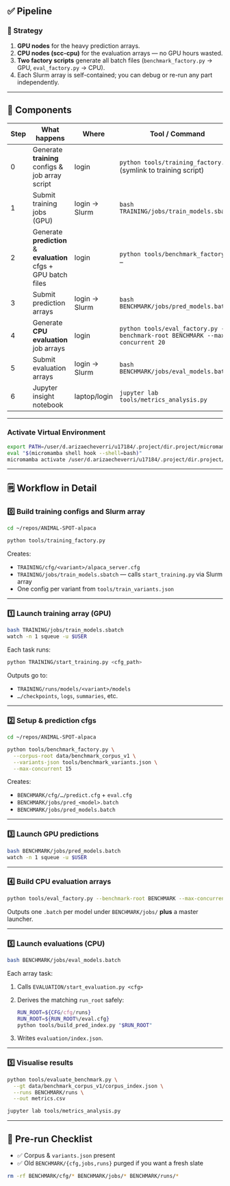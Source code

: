 ## ✅ Pipeline

### 🎯 Strategy

1. **GPU nodes** for the heavy prediction arrays.
2. **CPU nodes (scc-cpu)** for the evaluation arrays — no GPU hours wasted.
3. **Two factory scripts** generate all batch files (`benchmark_factory.py` → GPU, `eval_factory.py` → CPU).
4. Each Slurm array is self-contained; you can debug or re-run any part independently.

---

## 🧱 Components

| Step | What happens                                                    | Where         | Tool / Command                                                                |
| ---- | --------------------------------------------------------------- | ------------- | ----------------------------------------------------------------------------- |
| 0    | Generate **training** configs & job array script                | login         | `python tools/training_factory.py` (symlink to training script)               |
| 1    | Submit training jobs (GPU)                                      | login → Slurm | `bash TRAINING/jobs/train_models.sbatch`                                      |
| 2    | Generate **prediction** & **evaluation** cfgs + GPU batch files | login         | `python tools/benchmark_factory.py …`                                         |
| 3    | Submit prediction arrays                                        | login → Slurm | `bash BENCHMARK/jobs/pred_models.batch`                                       |
| 4    | Generate **CPU evaluation** job arrays                          | login         | `python tools/eval_factory.py --benchmark-root BENCHMARK --max-concurrent 20` |
| 5    | Submit evaluation arrays                                        | login → Slurm | `bash BENCHMARK/jobs/eval_models.batch`                                       |
| 6    | Jupyter insight notebook                                        | laptop/login  | `jupyter lab tools/metrics_analysis.py`                                       |

---

### Activate Virtual Environment
```bash
export PATH=/user/d.arizaecheverri/u17184/.project/dir.project/micromamba:$PATH
eval "$(micromamba shell hook --shell=bash)"
micromamba activate /user/d.arizaecheverri/u17184/.project/dir.project/micromamba/envs/animal-spot
```

---

## 🗒 Workflow in Detail

### 0️⃣  Build training configs and Slurm array

```bash
cd ~/repos/ANIMAL-SPOT-alpaca

python tools/training_factory.py
```

Creates:

* `TRAINING/cfg/<variant>/alpaca_server.cfg`
* `TRAINING/jobs/train_models.sbatch` — calls `start_training.py` via Slurm array
* One config per variant from `tools/train_variants.json`

---

### 1️⃣  Launch training array (GPU)

```bash
bash TRAINING/jobs/train_models.sbatch
watch -n 1 squeue -u $USER
```

Each task runs:

```bash
python TRAINING/start_training.py <cfg_path>
```

Outputs go to:

* `TRAINING/runs/models/<variant>/models`
* `…/checkpoints`, `logs`, `summaries`, etc.

---

### 2️⃣  Setup & prediction cfgs

```bash
cd ~/repos/ANIMAL-SPOT-alpaca

python tools/benchmark_factory.py \
  --corpus-root data/benchmark_corpus_v1 \
  --variants-json tools/benchmark_variants.json \
  --max-concurrent 15
```

Creates:

* `BENCHMARK/cfg/…/predict.cfg` + `eval.cfg`
* `BENCHMARK/jobs/pred_<model>.batch`
* `BENCHMARK/jobs/pred_models.batch`

---

### 3️⃣  Launch GPU predictions

```bash
bash BENCHMARK/jobs/pred_models.batch
watch -n 1 squeue -u $USER
```

---

### 4️⃣  Build CPU evaluation arrays

```bash
python tools/eval_factory.py --benchmark-root BENCHMARK --max-concurrent 20
```

Outputs one `.batch` per model under `BENCHMARK/jobs/` **plus** a master launcher.

---

### 5️⃣  Launch evaluations (CPU)

```bash
bash BENCHMARK/jobs/eval_models.batch
```

Each array task:

1. Calls `EVALUATION/start_evaluation.py <cfg>`

2. Derives the matching `run_root` safely:

   ```bash
   RUN_ROOT=${CFG/cfg/runs}
   RUN_ROOT=${RUN_ROOT%/eval.cfg}
   python tools/build_pred_index.py "$RUN_ROOT"
   ```

3. Writes `evaluation/index.json`.

---

### 5️⃣  Visualise results

```bash
python tools/evaluate_benchmark.py \
  --gt data/benchmark_corpus_v1/corpus_index.json \
  --runs BENCHMARK/runs \
  --out metrics.csv

jupyter lab tools/metrics_analysis.py
```

---

## 🪪  Pre-run Checklist

* ✅ Corpus & `variants.json` present
* ✅ Old `BENCHMARK/{cfg,jobs,runs}` purged if you want a fresh slate

```bash
rm -rf BENCHMARK/cfg/* BENCHMARK/jobs/* BENCHMARK/runs/*
```
